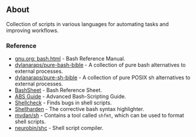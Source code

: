 ## About
 Collection of scripts in various languages for automating tasks and improving workflows.

### Reference
- [gnu.org: bash.html](https://www.gnu.org/software/bash/manual/bash.html) - Bash Reference Manual.
- [dylanaraps/pure-bash-bible](https://github.com/dylanaraps/pure-bash-bible) - A collection of pure bash alternatives to external processes.
- [dylanaraps/pure-sh-bible](https://github.com/dylanaraps/pure-sh-bible) - A collection of pure POSIX sh alternatives to external processes.
- [BashSheet](http://mywiki.wooledge.org/BashSheet) - Bash Reference Sheet.
- [ABS Guide](https://tldp.org/LDP/abs/html/abs-guide.html) - Advanced Bash-Scripting Guide.
- [Shellcheck](https://www.shellcheck.net) - Finds bugs in shell scripts.
- [Shellharden](https://github.com/anordal/shellharden) -  The corrective bash syntax highlighter.
- [mvdan/sh](https://github.com/mvdan/sh) - Contains a tool called `shfmt`, which can be used to format shell scripts.
- [neurobin/shc](https://github.com/neurobin/shc) -  Shell script compiler.
